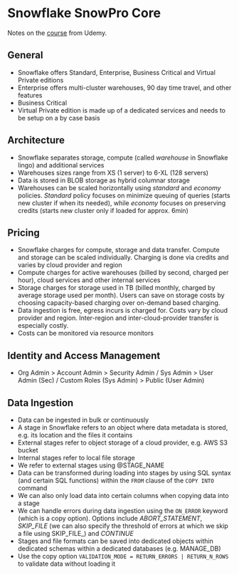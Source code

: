 # Snowflake SnowPro Core

Notes on the [course][1] from Udemy.

## General

- Snowflake offers Standard, Enterprise,  Business Critical and Virtual Private editions
- Enterprise offers multi-cluster warehouses, 90 day time travel, and other features
- Business Critical
- Virtual Private edition is made up of a dedicated services and needs to be setup on a by case basis

## Architecture

- Snowflake separates storage, compute (called _warehouse_ in Snowflake lingo) and additional services
- Warehouses sizes range from XS (1 server) to 6-XL (128 servers)
- Data is stored in BLOB storage as hybrid columnar storage
- Warehouses can be scaled horizontally using _standard_ and _economy_ policies. _Standard_ policy focuses on minimize queuing of queries (starts new cluster if when its needed), while _economy_ focuses on preserving credits (starts new cluster only if loaded for approx. 6min)

## Pricing

- Snowflake charges for compute, storage and data transfer. Compute and storage can be scaled individually. Charging is done via credits and varies by cloud provider and region
- Compute charges for active warehouses (billed by second, charged per hour), cloud services and other internal services
- Storage charges for storage used in TB (billed monthly, charged by average storage used per month). Users can save on storage costs by choosing capacity-based charging over on-demand based charging.
- Data ingestion is free, egress incurs is charged for. Costs vary by cloud provider and region. Inter-region and inter-cloud-provider transfer is especially costly.
- Costs can be monitored via resource monitors

## Identity and Access Management

- Org Admin > Account Admin > Security Admin /  Sys Admin > User Admin (Sec) / Custom Roles (Sys Admin) > Public (User Admin)

## Data Ingestion

- Data can be ingested in bulk or continuously
- A stage in Snowflake refers to an object where data metadata is stored, e.g. its location and the files it contains
- External stages refer to object storage of a cloud provider, e.g. AWS S3 bucket
- Internal stages refer to local file storage
- We refer to external stages using @STAGE_NAME
- Data can be transformed during loading into stages by using SQL syntax (and certain SQL functions) within the `FROM` clause of the `COPY INTO` command
- We can also only load data into certain columns when copying data into a stage
- We can handle errors during data ingestion using the `ON_ERROR` keyword (which is a copy option). Options include _ABORT_STATEMENT_, _SKIP_FILE_ (we can also specify the threshold of errors at which we skip a file using SKIP_FILE_<THRESHOLD>) and _CONTINUE_ 
- Stages and file formats can be saved into dedicated objects within dedicated schemas within a dedicated databases (e.g. MANAGE_DB)
- Use the copy option `VALIDATION_MODE = RETURN_ERRORS | RETURN_N_ROWS` to validate data without loading it


[1]: https://www.udemy.com/course/snowflake-masterclass
